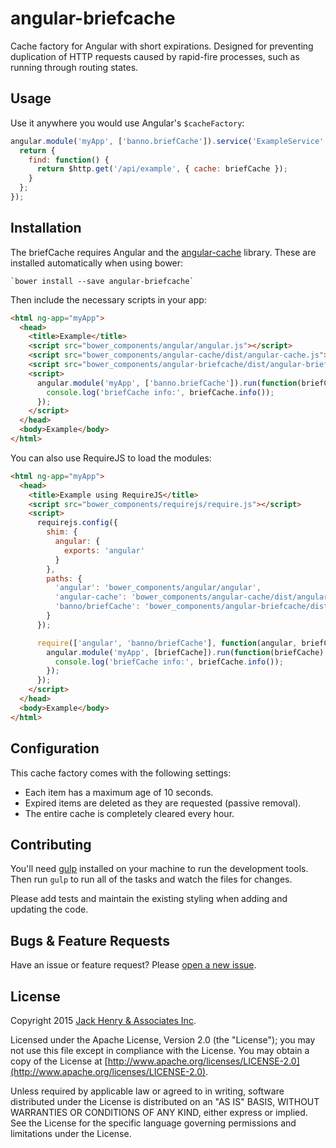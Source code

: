 # angular-briefcache

Cache factory for Angular with short expirations. Designed for preventing duplication of HTTP requests caused by rapid-fire processes, such as running through routing states.

## Usage

Use it anywhere you would use Angular's `$cacheFactory`:

```javascript
angular.module('myApp', ['banno.briefCache']).service('ExampleService', function($http, briefCache) {
  return {
    find: function() {
      return $http.get('/api/example', { cache: briefCache });
    }
  };
});
```

## Installation

The briefCache requires Angular and the [angular-cache](https://github.com/jmdobry/angular-cache) library. These are installed automatically when using bower:

```shell
`bower install --save angular-briefcache`
```

Then include the necessary scripts in your app:

```html
<html ng-app="myApp">
  <head>
    <title>Example</title>
    <script src="bower_components/angular/angular.js"></script>
    <script src="bower_components/angular-cache/dist/angular-cache.js"></script>
    <script src="bower_components/angular-briefcache/dist/angular-briefcache.js"></script>
    <script>
      angular.module('myApp', ['banno.briefCache']).run(function(briefCache) {
        console.log('briefCache info:', briefCache.info());
      });
    </script>
  </head>
  <body>Example</body>
</html>
```

You can also use RequireJS to load the modules:

```html
<html ng-app="myApp">
  <head>
    <title>Example using RequireJS</title>
    <script src="bower_components/requirejs/require.js"></script>
    <script>
      requirejs.config({
        shim: {
          angular: {
            exports: 'angular'
          }
        },
        paths: {
          'angular': 'bower_components/angular/angular',
          'angular-cache': 'bower_components/angular-cache/dist/angular-cache',
          'banno/briefCache': 'bower_components/angular-briefcache/dist/angular-briefcache'
        }
      });

      require(['angular', 'banno/briefCache'], function(angular, briefCache) {
        angular.module('myApp', [briefCache]).run(function(briefCache) {
          console.log('briefCache info:', briefCache.info());
        });
      });
    </script>
  </head>
  <body>Example</body>
</html>
```

## Configuration

This cache factory comes with the following settings:

* Each item has a maximum age of 10 seconds.
* Expired items are deleted as they are requested (passive removal).
* The entire cache is completely cleared every hour.

## Contributing

You'll need [gulp](http://gulpjs.com/) installed on your machine to run the development tools. Then run `gulp` to run all of the tasks and watch the files for changes.

Please add tests and maintain the existing styling when adding and updating the code.

## Bugs & Feature Requests

Have an issue or feature request? Please [open a new issue](https://github.com/Banno/angular-briefcache/issues/new).

## License

Copyright 2015 [Jack Henry & Associates Inc](https://www.jackhenry.com/).

Licensed under the Apache License, Version 2.0 (the "License"); you may not use this file except in compliance with the License. You may obtain a copy of the License at [http://www.apache.org/licenses/LICENSE-2.0](http://www.apache.org/licenses/LICENSE-2.0).

Unless required by applicable law or agreed to in writing, software distributed under the License is distributed on an "AS IS" BASIS, WITHOUT WARRANTIES OR CONDITIONS OF ANY KIND, either express or implied. See the License for the specific language governing permissions and limitations under the License.
